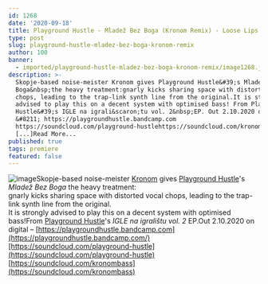 ```yaml
---
id: 1268
date: '2020-09-18'
title: Playground Hustle - Mladež Bez Boga (Kronom Remix) - Loose Lips
type: post
slug: playground-hustle-mladez-bez-boga-kronom-remix
author: 100
banner:
  - imported/playground-hustle-mladez-bez-boga-kronom-remix/image1268.jpeg
description: >-
  Skopje-based noise-meister Kronom gives Playground Hustle&#39;s Mladež Bez
  Boga&nbsp;the heavy treatment:gnarly kicks sharing space with distorted vocal
  chops, leading to the trap-link synth line from the original.It is strongly
  advised to play this on a decent system with optimised bass! From Playground
  Hustle&#39;s IGLE na igrali&scaron;tu vol. 2&nbsp;EP. Out 2.10.2020 on digital
  &#8211; https://playgroundhustle.bandcamp.com
  https://soundcloud.com/playground-hustlehttps://soundcloud.com/kronombass
  [...]Read More...
published: true
tags: premiere
featured: false
---
```

![image](../imported/playground-hustle-mladez-bez-boga-kronom-remix/image1268.jpeg)Skopje-based noise-meister [Kronom](https://soundcloud.com/kronombass) gives [Playground Hustle](https://playgroundhustle.bandcamp.com/)'s _Mladež Bez Boga_ the heavy treatment:  
gnarly kicks sharing space with distorted vocal chops, leading to the trap-link synth line from the original.  
It is strongly advised to play this on a decent system with optimised bass!From [Playground Hustle](https://playgroundhustle.bandcamp.com/)'s _IGLE na igralištu vol. 2_ EP.Out 2.10.2020 on digital – [https://playgroundhustle.bandcamp.com](https://playgroundhustle.bandcamp.com/)[https://soundcloud.com/playground-hustle](https://soundcloud.com/playground-hustle)  
[https://soundcloud.com/kronombass](https://soundcloud.com/kronombass)